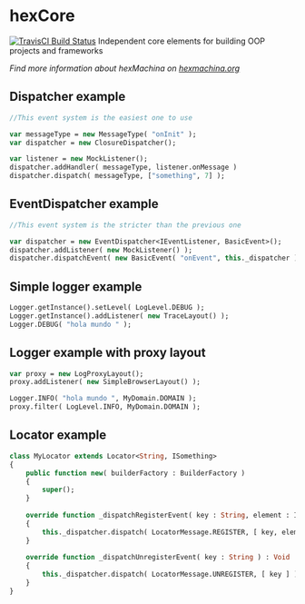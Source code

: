 # hexCore
[![TravisCI Build Status](https://travis-ci.org/DoclerLabs/hexCore.svg?branch=master)](https://travis-ci.org/DoclerLabs/hexCore)
Independent core elements for building OOP projects and frameworks 

*Find more information about hexMachina on [hexmachina.org](http://hexmachina.org/)*

## Dispatcher example
```haxe
//This event system is the easiest one to use

var messageType = new MessageType( "onInit" );
var dispatcher = new ClosureDispatcher();

var listener = new MockListener();
dispatcher.addHandler( messageType, listener.onMessage )
dispatcher.dispatch( messageType, ["something", 7] );
```

## EventDispatcher example
```haxe
//This event system is the stricter than the previous one

var dispatcher = new EventDispatcher<IEventListener, BasicEvent>();
dispatcher.addListener( new MockListener() );
dispatcher.dispatchEvent( new BasicEvent( "onEvent", this._dispatcher ) );
```

## Simple logger example
```haxe
Logger.getInstance().setLevel( LogLevel.DEBUG );
Logger.getInstance().addListener( new TraceLayout() );
Logger.DEBUG( "hola mundo " );
```

## Logger example with proxy layout
```haxe
var proxy = new LogProxyLayout();
proxy.addListener( new SimpleBrowserLayout() );

Logger.INFO( "hola mundo ", MyDomain.DOMAIN );
proxy.filter( LogLevel.INFO, MyDomain.DOMAIN );
```

## Locator example
```haxe
class MyLocator extends Locator<String, ISomething>
{
	public function new( builderFactory : BuilderFactory )
	{
		super();
	}
	
	override function _dispatchRegisterEvent( key : String, element : ISomething ) : Void 
	{
		this._dispatcher.dispatch( LocatorMessage.REGISTER, [ key, element ] );
	}
	
	override function _dispatchUnregisterEvent( key : String ) : Void 
	{
		this._dispatcher.dispatch( LocatorMessage.UNREGISTER, [ key ] );
	}
}
```
